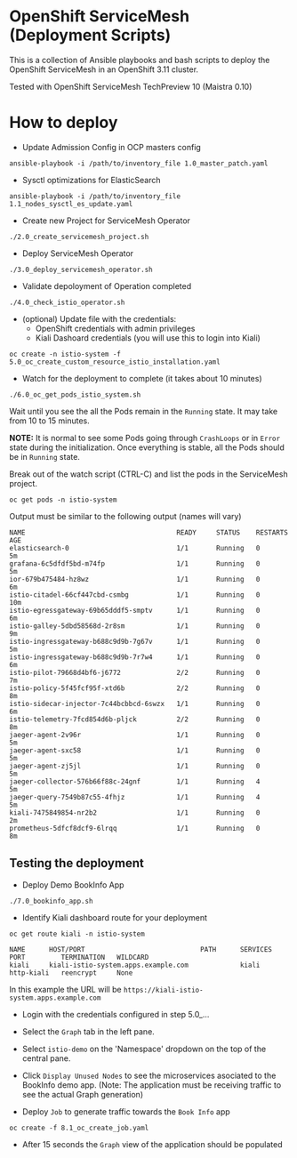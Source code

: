 # OpenShift ServiceMesh (Deployment Scripts)

This is a collection of Ansible playbooks and bash scripts to deploy the OpenShift ServiceMesh in an OpenShift 3.11 cluster.

Tested with OpenShift ServiceMesh TechPreview 10 (Maistra 0.10)


# How to deploy


- Update Admission Config in OCP masters config  

`ansible-playbook -i /path/to/inventory_file 1.0_master_patch.yaml`

- Sysctl optimizations for ElasticSearch

`ansible-playbook -i /path/to/inventory_file 1.1_nodes_sysctl_es_update.yaml`

- Create new Project for ServiceMesh Operator

`./2.0_create_servicemesh_project.sh`

- Deploy ServiceMesh Operator

`./3.0_deploy_servicemesh_operator.sh`

- Validate depoloyment of Operation completed

`./4.0_check_istio_operator.sh`

- (optional) Update file with the credentials:
  - OpenShift credentials with admin privileges
  - Kiali Dashoard credentials (you will use this to login into Kiali)

`oc create -n istio-system -f 5.0_oc_create_custom_resource_istio_installation.yaml`

- Watch for the deployment to complete (it takes about 10 minutes)

`./6.0_oc_get_pods_istio_system.sh`

Wait until you see the all the Pods remain in the `Running` state. It may take from 10 to 15 minutes.

**NOTE:** It is normal to see some Pods going through `CrashLoops` or in `Error` state during the initialization. Once everything is stable, all the Pods should be in `Running` state.

Break out of the watch script (CTRL-C) and list the pods in the ServiceMesh project. 

`oc get pods -n istio-system`

Output must be similar to the following output (names will vary)

```
NAME                                      READY     STATUS    RESTARTS   AGE
elasticsearch-0                           1/1       Running   0          5m
grafana-6c5dfdf5bd-m74fp                  1/1       Running   0          5m
ior-679b475484-hz8wz                      1/1       Running   0          6m
istio-citadel-66cf447cbd-csmbg            1/1       Running   0          10m
istio-egressgateway-69b65dddf5-smptv      1/1       Running   0          6m
istio-galley-5dbd58568d-2r8sm             1/1       Running   0          9m
istio-ingressgateway-b688c9d9b-7g67v      1/1       Running   0          5m
istio-ingressgateway-b688c9d9b-7r7w4      1/1       Running   0          6m
istio-pilot-79668d4bf6-j6772              2/2       Running   0          7m
istio-policy-5f45fcf95f-xtd6b             2/2       Running   0          8m
istio-sidecar-injector-7c44bcbbcd-6swzx   1/1       Running   0          6m
istio-telemetry-7fcd854d6b-pljck          2/2       Running   0          8m
jaeger-agent-2v96r                        1/1       Running   0          5m
jaeger-agent-sxc58                        1/1       Running   0          5m
jaeger-agent-zj5jl                        1/1       Running   0          5m
jaeger-collector-576b66f88c-24gnf         1/1       Running   4          5m
jaeger-query-7549b87c55-4fhjz             1/1       Running   4          5m
kiali-7475849854-nr2b2                    1/1       Running   0          2m
prometheus-5dfcf8dcf9-6lrqq               1/1       Running   0          8m
```

## Testing the deployment

- Deploy Demo BookInfo App

`./7.0_bookinfo_app.sh`

- Identify Kiali dashboard route for your deployment 

```
oc get route kiali -n istio-system

NAME      HOST/PORT                             PATH      SERVICES   PORT         TERMINATION   WILDCARD
kiali     kiali-istio-system.apps.example.com             kiali      http-kiali   reencrypt     None
```

In this example the URL will be `https://kiali-istio-system.apps.example.com`

- Login with the credentials configured in step 5.0_...

- Select the `Graph` tab in the left pane.

- Select `istio-demo` on the 'Namespace' dropdown on the top of the central pane.

- Click `Display Unused Nodes` to see the microservices asociated to the BookInfo demo app. (Note: The application must be receiving traffic to see the actual Graph generation)

- Deploy `Job` to generate traffic towards the `Book Info` app

`oc create -f 8.1_oc_create_job.yaml`

- After 15 seconds the `Graph` view of the application should be populated


